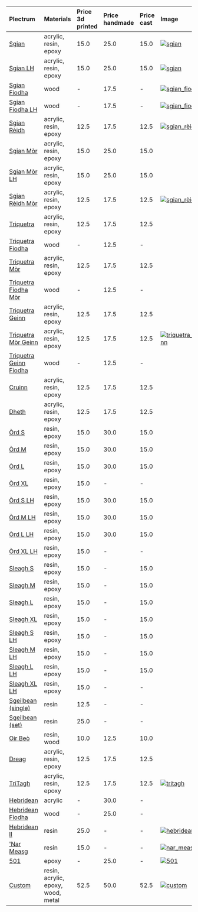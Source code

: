 | **Plectrum**                                              | **Materials**                      | **Price 3d printed**   | **Price handmade**   | **Price cast**   | **Image**                                                                                                               |
|:----------------------------------------------------------|:-----------------------------------|:-----------------------|:---------------------|:-----------------|:------------------------------------------------------------------------------------------------------------------------|
| [Sgian](../picks/sgian)                                   | acrylic, resin, epoxy              | 15.0                   | 25.0                 | 15.0             | [![sgian](../../assets/images/sgian.jpg "Sgian")](/picks/sgian)                                                         |
| [Sgian LH](../picks/sgian_lh)                             | acrylic, resin, epoxy              | 15.0                   | 25.0                 | 15.0             | [![sgian](../../assets/images/sgian.jpg "Sgian")](/picks/sgian)                                                         |
| [Sgian Fiodha](../picks/sgian_fiodha)                     | wood                               | -                      | 17.5                 | -                | [![sgian_fiodha](../../assets/images/sgian_fiodha.jpg "Sgian_fiodha")](/picks/sgian_fiodha)                             |
| [Sgian Fiodha LH](../picks/sgian_fiodha_lh)               | wood                               | -                      | 17.5                 | -                | [![sgian_fiodha](../../assets/images/sgian_fiodha.jpg "Sgian_fiodha")](/picks/sgian_fiodha)                             |
| [Sgian Rèidh](../picks/sgian_rèidh)                       | acrylic, resin, epoxy              | 12.5                   | 17.5                 | 12.5             | [![sgian_rèidh](../../assets/images/sgian_rèidh.jpg "Sgian_rèidh")](/picks/sgian_rèidh)                                 |
| [Sgian Mòr](../picks/sgian_mòr)                           | acrylic, resin, epoxy              | 15.0                   | 25.0                 | 15.0             |                                                                                                                         |
| [Sgian Mòr LH](../picks/sgian_mòr_lh)                     | acrylic, resin, epoxy              | 15.0                   | 25.0                 | 15.0             |                                                                                                                         |
| [Sgian Rèidh Mòr](../picks/sgian_rèidh_mòr)               | acrylic, resin, epoxy              | 12.5                   | 17.5                 | 12.5             | [![sgian_rèidh_mòr](../../assets/images/sgian_rèidh_mòr.jpg "Sgian_rèidh_mòr")](/picks/sgian_rèidh_mòr)                 |
| [Triquetra](../picks/triquetra)                           | acrylic, resin, epoxy              | 12.5                   | 17.5                 | 12.5             |                                                                                                                         |
| [Triquetra Fiodha](../picks/triquetra_fiodha)             | wood                               | -                      | 12.5                 | -                |                                                                                                                         |
| [Triquetra Mòr](../picks/triquetra_mòr)                   | acrylic, resin, epoxy              | 12.5                   | 17.5                 | 12.5             |                                                                                                                         |
| [Triquetra Fiodha Mòr](../picks/triquetra_fiodha_mòr)     | wood                               | -                      | 12.5                 | -                |                                                                                                                         |
| [Triquetra Geinn](../picks/triquetra_geinn)               | acrylic, resin, epoxy              | 12.5                   | 17.5                 | 12.5             |                                                                                                                         |
| [Triquetra Mòr Geinn](../picks/triquetra_mòr_geinn)       | acrylic, resin, epoxy              | 12.5                   | 17.5                 | 12.5             | [![triquetra_mòr_geinn](../../assets/images/triquetra_mòr_geinn.jpg "Triquetra_mòr_geinn")](/picks/triquetra_mòr_geinn) |
| [Triquetra Geinn Fiodha](../picks/triquetra_geinn_fiodha) | wood                               | -                      | 12.5                 | -                |                                                                                                                         |
| [Cruinn](../picks/cruinn)                                 | acrylic, resin, epoxy              | 12.5                   | 17.5                 | 12.5             |                                                                                                                         |
| [Dheth](../picks/dheth)                                   | acrylic, resin, epoxy              | 12.5                   | 17.5                 | 12.5             |                                                                                                                         |
| [Òrd S](../picks/òrd_s)                                   | resin, epoxy                       | 15.0                   | 30.0                 | 15.0             |                                                                                                                         |
| [Òrd M](../picks/òrd_m)                                   | resin, epoxy                       | 15.0                   | 30.0                 | 15.0             |                                                                                                                         |
| [Òrd L](../picks/òrd_l)                                   | resin, epoxy                       | 15.0                   | 30.0                 | 15.0             |                                                                                                                         |
| [Òrd XL](../picks/òrd_xl)                                 | resin, epoxy                       | 15.0                   | -                    | -                |                                                                                                                         |
| [Òrd S LH](../picks/òrd_s_lh)                             | resin, epoxy                       | 15.0                   | 30.0                 | 15.0             |                                                                                                                         |
| [Òrd M LH](../picks/òrd_m_lh)                             | resin, epoxy                       | 15.0                   | 30.0                 | 15.0             |                                                                                                                         |
| [Òrd L LH](../picks/òrd_l_lh)                             | resin, epoxy                       | 15.0                   | 30.0                 | 15.0             |                                                                                                                         |
| [Òrd XL LH](../picks/òrd_xl_lh)                           | resin, epoxy                       | 15.0                   | -                    | -                |                                                                                                                         |
| [Sleagh S](../picks/sleagh_s)                             | resin, epoxy                       | 15.0                   | -                    | 15.0             |                                                                                                                         |
| [Sleagh M](../picks/sleagh_m)                             | resin, epoxy                       | 15.0                   | -                    | 15.0             |                                                                                                                         |
| [Sleagh L](../picks/sleagh_l)                             | resin, epoxy                       | 15.0                   | -                    | 15.0             |                                                                                                                         |
| [Sleagh XL](../picks/sleagh_xl)                           | resin, epoxy                       | 15.0                   | -                    | 15.0             |                                                                                                                         |
| [Sleagh S LH](../picks/sleagh_s_lh)                       | resin, epoxy                       | 15.0                   | -                    | 15.0             |                                                                                                                         |
| [Sleagh M LH](../picks/sleagh_m_lh)                       | resin, epoxy                       | 15.0                   | -                    | 15.0             |                                                                                                                         |
| [Sleagh L LH](../picks/sleagh_l_lh)                       | resin, epoxy                       | 15.0                   | -                    | 15.0             |                                                                                                                         |
| [Sleagh XL LH](../picks/sleagh_xl_lh)                     | resin, epoxy                       | 15.0                   | -                    | -                |                                                                                                                         |
| [Sgeilbean (single)](../picks/sgeilbean_(single))         | resin                              | 12.5                   | -                    | -                |                                                                                                                         |
| [Sgeilbean (set)](../picks/sgeilbean_(set))               | resin                              | 25.0                   | -                    | -                |                                                                                                                         |
| [Oir Beò](../picks/oir_beò)                               | resin, wood                        | 10.0                   | 12.5                 | 10.0             |                                                                                                                         |
| [Dreag](../picks/dreag)                                   | acrylic, resin, epoxy              | 12.5                   | 17.5                 | 12.5             |                                                                                                                         |
| [TriTagh](../picks/tritagh)                               | acrylic, resin, epoxy              | 12.5                   | 17.5                 | 12.5             | [![tritagh](../../assets/images/tritagh.jpg "Tritagh")](/picks/tritagh)                                                 |
| [Hebridean](../picks/hebridean)                           | acrylic                            | -                      | 30.0                 | -                |                                                                                                                         |
| [Hebridean Fiodha](../picks/hebridean_fiodha)             | wood                               | -                      | 25.0                 | -                |                                                                                                                         |
| [Hebridean II](../picks/hebridean_ii)                     | resin                              | 25.0                   | -                    | -                | [![hebridean_ii](../../assets/images/hebridean_ii.jpg "Hebridean_ii")](/picks/hebridean_ii)                             |
| ['Nar Measg](../picks/nar_measg)                          | resin                              | 15.0                   | -                    | -                | [![nar_measg](../../assets/images/nar_measg.jpg "Nar_measg")](/picks/nar_measg)                                         |
| [501](../picks/501)                                       | epoxy                              | -                      | 25.0                 | -                | [![501](../../assets/images/501.jpg "501")](/picks/501)                                                                 |
| [Custom](../picks/custom)                                 | resin, acrylic, epoxy, wood, metal | 52.5                   | 50.0                 | 52.5             | [![custom](../../assets/images/custom.jpg "Custom")](/picks/custom)                                                     |
